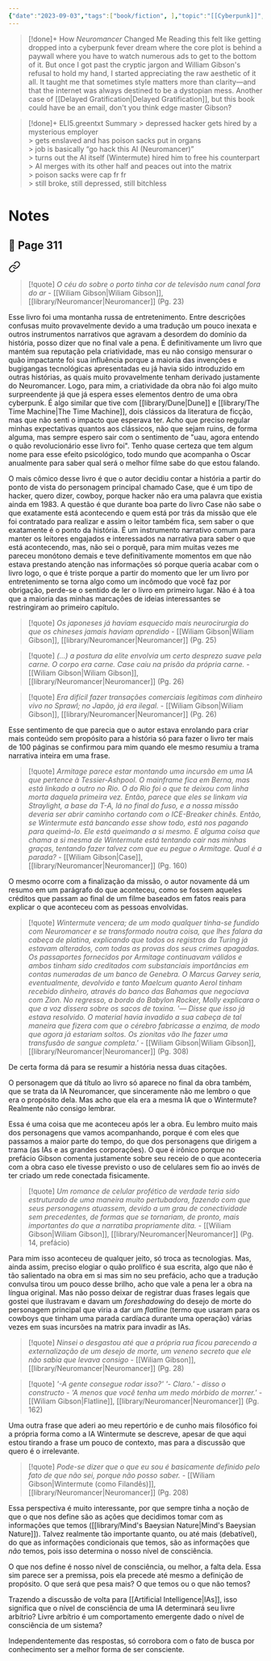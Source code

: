 ```yaml
---
{"date":"2023-09-03","tags":["book/fiction", ],"topic":"[[Cyberpunk]]","start":"2022-08-01","finish":"2023-03-04","author":"[[Wiliam Gibson|Wiliam Gibson]]","year":1983,"sr-due":"2023-12-29","sr-interval":1,"sr-ease":210,"publish":true,"PassFrontmatter":true}
---
```


>[!done]+ How _Neuromancer_ Changed Me
> Reading this felt like getting dropped into a cyberpunk fever dream where the core plot is behind a paywall where you have to watch numerous ads to get to the bottom of it. But once I got past the cryptic jargon and William Gibson's refusal to hold my hand, I started appreciating the raw aesthetic of it all. It taught me that sometimes style matters more than clarity—and that the internet was always destined to be a dystopian mess. Another case of [[Delayed Gratification\|Delayed Gratification]], but this book could have be an email, don't you think edge master Gibson?

>[!done]+ ELI5.greentxt Summary 
> \> depressed hacker gets hired by a mysterious employer<br>
> \> gets enslaved and has poison sacks put in organs<br>
> \> job is basically “go hack this AI (Neuromancer)”<br>
> \> turns out the AI itself (Wintermute) hired him to free his counterpart<br>
> \> AI merges with its other half and peaces out into the matrix<br>
> \> poison sacks were cap fr fr<br>
> \> still broke, still depressed, still bitchless<br>

# Notes

## 🔖 Page 311


<div class="transclusion internal-embed is-loaded"><a class="markdown-embed-link" href="/library/O-Ceu-do-Sprawl" aria-label="Open link"><svg xmlns="http://www.w3.org/2000/svg" width="24" height="24" viewBox="0 0 24 24" fill="none" stroke="currentColor" stroke-width="2" stroke-linecap="round" stroke-linejoin="round" class="svg-icon lucide-link"><path d="M10 13a5 5 0 0 0 7.54.54l3-3a5 5 0 0 0-7.07-7.07l-1.72 1.71"></path><path d="M14 11a5 5 0 0 0-7.54-.54l-3 3a5 5 0 0 0 7.07 7.07l1.71-1.71"></path></svg></a><div class="markdown-embed">




> [!quote] *O céu do sobre o porto tinha cor de televisão num canal fora do ar*
> \- [[Wiliam Gibson\|Wiliam Gibson]], [[library/Neuromancer\|Neuromancer]] (Pg. 23)


</div></div>


Esse livro foi uma montanha russa de entretenimento. Entre descrições confusas muito provavelmente devido a uma tradução um pouco inexata e outros instrumentos narrativos que agravam a desordem do domínio da história, posso dizer que no final vale a pena. É definitivamente um livro que mantém sua reputação pela criatividade, mas eu não consigo mensurar o quão impactante foi sua influência porque a maioria das invenções e bugigangas tecnológicas apresentadas eu já havia sido introduzido em outras histórias, as quais muito provavelmente tenham derivado justamente do Neuromancer. Logo, para mim, a criatividade da obra não foi algo muito surpreendente já que já espera esses elementos dentro de uma obra cyberpunk. É algo similar que tive com [[library/Dune\|Dune]] e [[library/The Time Machine\|The Time Machine]], dois clássicos da literatura de ficção, mas que não senti o impacto que esperava ter. Acho que preciso regular minhas expectativas quantos aos clássicos, não que sejam ruins, de forma alguma, mas sempre espero sair com o sentimento de "uau, agora entendo o quão revolucionário esse livro foi". Tenho quase certeza que tem algum nome para esse efeito psicológico, todo mundo que acompanha o Oscar anualmente para saber qual será o melhor filme sabe do que estou falando. 

O mais cômico desse livro é que o autor decidiu contar a história a partir do ponto de vista do personagem principal chamado Case, que é um tipo de hacker, quero dizer, cowboy, porque hacker não era uma palavra que existia ainda em 1983. A questão é que durante boa parte do livro Case não sabe o que exatamente está acontecendo e quem está por trás da missão que ele foi contratado para realizar e assim o leitor também fica, sem saber o que exatamente é o ponto da história. É um instrumento narrativo comum para manter os leitores engajados e interessados na narrativa para saber o que está acontecendo, mas, não sei o porquê, para mim muitas vezes me pareceu monótono demais e teve definitivamente momentos em que não estava prestando atenção nas informações só porque queria acabar com o livro logo, o que é triste porque a partir do momento que ler um livro por entretenimento se torna algo como um incômodo que você faz por obrigação, perde-se o sentido de ler o livro em primeiro lugar. Não é à toa que a maioria das minhas marcações de ideias interessantes se restringiram ao primeiro capítulo.


<div class="transclusion internal-embed is-loaded"><div class="markdown-embed">




> [!quote] *Os japoneses já haviam esquecido mais neurocirurgia do que os chineses jamais haviam aprendido*
> \- [[Wiliam Gibson\|Wiliam Gibson]], [[library/Neuromancer\|Neuromancer]] (Pg. 25)


</div></div>



<div class="transclusion internal-embed is-loaded"><div class="markdown-embed">




> [!quote] *(...) a postura da elite envolvia um certo desprezo suave pela carne. O corpo era carne. Case caiu na prisão da própria carne.*
> \- [[Wiliam Gibson\|Wiliam Gibson]], [[library/Neuromancer\|Neuromancer]] (Pg. 26)


</div></div>



<div class="transclusion internal-embed is-loaded"><div class="markdown-embed">




>[!quote] *Era difícil fazer transações comerciais legítimas com dinheiro vivo no Sprawl; no Japão, já era ilegal.*
> \- [[Wiliam Gibson\|Wiliam Gibson]], [[library/Neuromancer\|Neuromancer]] (Pg. 26)


</div></div>


Esse sentimento de que parecia que o autor estava enrolando para criar mais conteúdo sem propósito para a história só para fazer o livro ter mais de 100 páginas se confirmou para mim quando ele mesmo resumiu a trama narrativa inteira em uma frase.


<div class="transclusion internal-embed is-loaded"><div class="markdown-embed">




> [!quote] *Armitage parece estar montando uma incursão em uma IA que pertence à Tessier-Ashpool. O mainframe fica em Berna, mas está linkado a outro no Rio. O do Rio foi o que te deixou com linha morta daquela primeira vez. Então, parece que eles se linkam via Straylight, a base da T-A, lá no final do fuso, e a nossa missão deveria ser abrir caminho cortando com o ICE-Breaker chinês. Então, se Wintermute está bancando esse show todo, está nos pagando para queimá-lo. Ele está queimando a si mesmo. E alguma coisa que chama a si mesma de Wintermute está tentando cair nas minhas graças, tentando fazer talvez com que eu pegue o Armitage. Qual é a parada?*
> \- [[Wiliam Gibson\|Case]], [[library/Neuromancer\|Neuromancer]] (Pg. 160)


</div></div>
 
O mesmo ocorre com a finalização da missão, o autor novamente dá um resumo em um parágrafo do que aconteceu, como se fossem aqueles créditos que passam ao final de um filme baseados em fatos reais para explicar o que aconteceu com as pessoas envolvidas.


<div class="transclusion internal-embed is-loaded"><div class="markdown-embed">




> [!quote] *Wintermute vencera; de um modo qualquer tinha-se fundido com Neuromancer e se transformado noutra coisa, que lhes falara da cabeça de platina, explicando que todos os registros da Turing já estavam alterados, com todas as provas dos seus crimes apagadas. Os passaportes fornecidos por Armitage continuavam válidos e ambos tinham sido creditados com substanciais importâncias em contas numeradas de um banco de Genebra. O Marcus Garvey seria, eventualmente, devolvido e tanto Maelcum quanto Aerol tinham recebido dinheiro, através do banco das Bahamas que negociava com Zion. No regresso, a bordo do Babylon Rocker, Molly explicara o que a voz dissera sobre os sacos de toxina. '— Disse que isso já estava resolvido. O material havia invadido a sua cabeça de tal maneira que fizera com que o cérebro fabricasse a enzima, de modo que agora já estariam soltos. Os zionitas vão lhe fazer uma transfusão de sangue completa.'*
> \- [[Wiliam Gibson\|Wiliam Gibson]], [[library/Neuromancer\|Neuromancer]] (Pg. 308)


</div></div>

De certa forma dá para se resumir a história nessa duas citações. 

O personagem que dá título ao livro só aparece no final da obra também, que se trata da IA Neuromancer, que sinceramente não me lembro o que era o propósito dela. Mas acho que ela era a mesma IA que o Wintermute? Realmente não consigo lembrar.

Essa é uma coisa que me aconteceu após ler a obra. Eu lembro muito mais dos personagens que vamos acompanhando, porque é com eles que passamos a maior parte do tempo, do que dos personagens que dirigem a trama (as IAs e as grandes corporações). O que é irônico porque no prefácio Gibson comenta justamente sobre seu receio de o que aconteceria com a obra caso ele tivesse previsto o uso de celulares sem fio ao invés de ter criado um rede conectada fisicamente. 


<div class="transclusion internal-embed is-loaded"><div class="markdown-embed">




> [!quote] *Um romance de celular profético de verdade teria sido estruturado de uma maneira muito pertubadora, fazendo com que seus personagens atuassem, devido a um grau de conectividade sem precedentes, de formas que se tornariam, de pronto, mais importantes do que a narratiba propriamente dita.*
> \- [[Wiliam Gibson\|Wiliam Gibson]], [[library/Neuromancer\|Neuromancer]] (Pg. 14, prefácio)


</div></div>

Para mim isso aconteceu de qualquer jeito, só troca as tecnologias. Mas, ainda assim, preciso elogiar o quão prolífico é sua escrita, algo que não é tão salientado na obra em si mas sim no seu prefácio, acho que a tradução convulsa tirou um pouco desse brilho, acho que vale a pena ler a obra na língua original. Mas não posso deixar de registrar duas frases legais que gostei que ilustravam e davam um *foreshadowing* do desejo de morte do personagem principal que viria a dar um *flatline* (termo que usaram para os cowboys que tinham uma parada cardíaca durante uma operação) várias vezes em suas incursões na matrix para invadir as IAs.


<div class="transclusion internal-embed is-loaded"><div class="markdown-embed">




> [!quote] *Ninsei o desgastou até que a própria rua ficou parecendo a externalização de um desejo de morte, um veneno secreto que ele não sabia que levava consigo*
> \- [[Wiliam Gibson]], [[library/Neuromancer\|Neuromancer]] (Pg. 28)



</div></div>



<div class="transclusion internal-embed is-loaded"><div class="markdown-embed">




> [!quote] *'-A gente consegue rodar isso?' '- Claro.' - disso o constructo - 'A menos que você tenha um medo mórbido de morrer.'*
> \- [[Wiliam Gibson\|Flatline]], [[library/Neuromancer\|Neuromancer]] (Pg. 162)


</div></div>

Uma outra frase que aderi ao meu repertório e de cunho mais filosófico foi a própria forma como a IA Wintermute se descreve, apesar de que aqui estou tirando a frase um pouco de contexto, mas para a discussão que quero é o irrelevante. 


<div class="transclusion internal-embed is-loaded"><div class="markdown-embed">




> [!quote] *Pode-se dizer que o que eu sou é basicamente definido pelo fato de que não sei, porque não posso saber.*
> \- [[Wiliam Gibson\|Wintermute (como Filandês)]], [[library/Neuromancer\|Neuromancer]] (Pg. 208)


</div></div>

Essa perspectiva é muito interessante, por que sempre tinha a noção de que o que nos define são as ações que decidimos tomar com as informações que temos ([[library/Mind's Baeysian Nature\|Mind's Baeysian Nature]]). Talvez realmente tão importante quanto, ou até mais (debatível), do que as informações condicionais que temos, são as informações que *não* temos, pois isso determina o nosso nível de consciência.

O que nos define é nosso nível de consciência, ou melhor, a falta dela. Essa sim parece ser a premissa, pois ela precede até mesmo a definição de propósito. O que será que pesa mais? O que temos ou o que não temos?

Trazendo a discussão de volta para [[Artificial Intelligence\|IAs]], isso significa que o nível de consciência de uma IA determinará seu livre arbítrio? Livre arbítrio é um comportamento emergente dado o nível de consciência de um sistema?

Independentemente das respostas, só corrobora com o fato de busca por conhecimento ser a melhor forma de ser consciente. 
 

 
 
